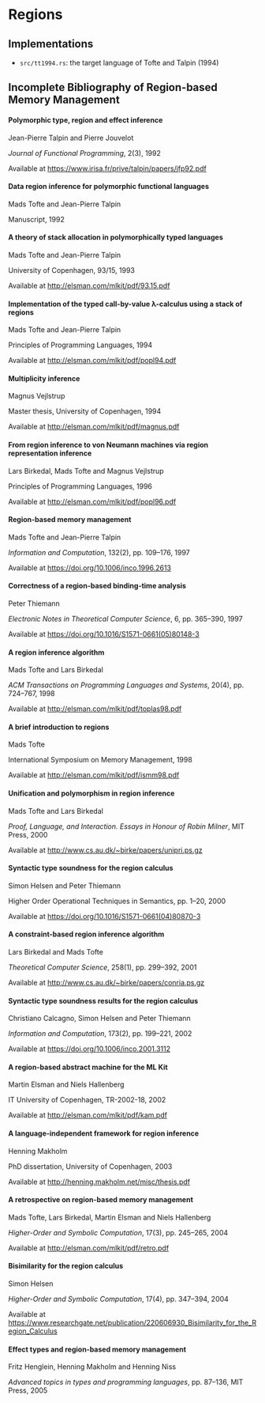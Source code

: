 # Regions

## Implementations

- `src/tt1994.rs`: the target language of Tofte and Talpin (1994)

## Incomplete Bibliography of Region-based Memory Management

<div><h4>Polymorphic type, region and effect inference</h4><p>Jean-Pierre Talpin and Pierre Jouvelot</p><p><i>Journal of Functional Programming</i>, 2(3), 1992</p><p>Available at <a href="https://www.irisa.fr/prive/talpin/papers/jfp92.pdf">https://www.irisa.fr/prive/talpin/papers/jfp92.pdf</a></p></div>
<div><h4>Data region inference for polymorphic functional languages</h4><p>Mads Tofte and Jean-Pierre Talpin</p><p>Manuscript, 1992</p></div>
<div><h4>A theory of stack allocation in polymorphically typed languages</h4><p>Mads Tofte and Jean-Pierre Talpin</p><p>University of Copenhagen, 93/15, 1993</p><p>Available at <a href="http://elsman.com/mlkit/pdf/93.15.pdf">http://elsman.com/mlkit/pdf/93.15.pdf</a></p></div>
<div><h4>Implementation of the typed call-by-value λ-calculus using a stack of regions</h4><p>Mads Tofte and Jean-Pierre Talpin</p><p>Principles of Programming Languages, 1994</p><p>Available at <a href="http://elsman.com/mlkit/pdf/popl94.pdf">http://elsman.com/mlkit/pdf/popl94.pdf</a></p></div>
<div><h4>Multiplicity inference</h4><p>Magnus Vejlstrup</p><p>Master thesis, University of Copenhagen, 1994</p><p>Available at <a href="http://elsman.com/mlkit/pdf/magnus.pdf">http://elsman.com/mlkit/pdf/magnus.pdf</a></p></div>
<div><h4>From region inference to von Neumann machines via region representation inference</h4><p>Lars Birkedal, Mads Tofte and Magnus Vejlstrup</p><p>Principles of Programming Languages, 1996</p><p>Available at <a href="http://elsman.com/mlkit/pdf/popl96.pdf">http://elsman.com/mlkit/pdf/popl96.pdf</a></p></div>
<div><h4>Region-based memory management</h4><p>Mads Tofte and Jean-Pierre Talpin</p><p><i>Information and Computation</i>, 132(2), pp. 109–176, 1997</p><p>Available at <a href="https://doi.org/10.1006/inco.1996.2613">https://doi.org/10.1006/inco.1996.2613</a></p></div>
<div><h4>Correctness of a region-based binding-time analysis</h4><p>Peter Thiemann</p><p><i>Electronic Notes in Theoretical Computer Science</i>, 6, pp. 365–390, 1997</p><p>Available at <a href="https://doi.org/10.1016/S1571-0661(05)80148-3">https://doi.org/10.1016/S1571-0661(05)80148-3</a></p></div>
<div><h4>A region inference algorithm</h4><p>Mads Tofte and Lars Birkedal</p><p><i>ACM Transactions on Programming Languages and Systems</i>, 20(4), pp. 724–767, 1998</p><p>Available at <a href="http://elsman.com/mlkit/pdf/toplas98.pdf">http://elsman.com/mlkit/pdf/toplas98.pdf</a></p></div>
<div><h4>A brief introduction to regions</h4><p>Mads Tofte</p><p>International Symposium on Memory Management, 1998</p><p>Available at <a href="http://elsman.com/mlkit/pdf/ismm98.pdf">http://elsman.com/mlkit/pdf/ismm98.pdf</a></p></div>
<div><h4>Unification and polymorphism in region inference</h4><p>Mads Tofte and Lars Birkedal</p><p><i>Proof, Language, and Interaction. Essays in Honour of Robin Milner</i>, MIT Press, 2000</p><p>Available at <a href="http://www.cs.au.dk/~birke/papers/unipri.ps.gz">http://www.cs.au.dk/~birke/papers/unipri.ps.gz</a></p></div>
<div><h4>Syntactic type soundness for the region calculus</h4><p>Simon Helsen and Peter Thiemann</p><p>Higher Order Operational Techniques in Semantics, pp. 1–20, 2000</p><p>Available at <a href="https://doi.org/10.1016/S1571-0661(04)80870-3">https://doi.org/10.1016/S1571-0661(04)80870-3</a></p></div>
<div><h4>A constraint-based region inference algorithm</h4><p>Lars Birkedal and Mads Tofte</p><p><i>Theoretical Computer Science</i>, 258(1), pp. 299–392, 2001</p><p>Available at <a href="http://www.cs.au.dk/~birke/papers/conria.ps.gz">http://www.cs.au.dk/~birke/papers/conria.ps.gz</a></p></div>
<div><h4>Syntactic type soundness results for the region calculus</h4><p>Christiano Calcagno, Simon Helsen and Peter Thiemann</p><p><i>Information and Computation</i>, 173(2), pp. 199–221, 2002</p><p>Available at <a href="https://doi.org/10.1006/inco.2001.3112">https://doi.org/10.1006/inco.2001.3112</a></p></div>
<div><h4>A region-based abstract machine for the ML Kit</h4><p>Martin Elsman and Niels Hallenberg</p><p>IT University of Copenhagen, TR-2002-18, 2002</p><p>Available at <a href="http://elsman.com/mlkit/pdf/kam.pdf">http://elsman.com/mlkit/pdf/kam.pdf</a></p></div>
<div><h4>A language-independent framework for region inference</h4><p>Henning Makholm</p><p>PhD dissertation, University of Copenhagen, 2003</p><p>Available at <a href="http://henning.makholm.net/misc/thesis.pdf">http://henning.makholm.net/misc/thesis.pdf</a></p></div>
<div><h4>A retrospective on region-based memory management</h4><p>Mads Tofte, Lars Birkedal, Martin Elsman and Niels Hallenberg</p><p><i>Higher-Order and Symbolic Computation</i>, 17(3), pp. 245–265, 2004</p><p>Available at <a href="http://elsman.com/mlkit/pdf/retro.pdf">http://elsman.com/mlkit/pdf/retro.pdf</a></p></div>
<div><h4>Bisimilarity for the region calculus</h4><p>Simon Helsen</p><p><i>Higher-Order and Symbolic Computation</i>, 17(4), pp. 347–394, 2004</p><p>Available at <a href="https://www.researchgate.net/publication/220606930_Bisimilarity_for_the_Region_Calculus">https://www.researchgate.net/publication/220606930_Bisimilarity_for_the_Region_Calculus</a></p></div>
<div><h4>Effect types and region-based memory management</h4><p>Fritz Henglein, Henning Makholm and Henning Niss</p><p><i>Advanced topics in types and programming languages</i>, pp. 87–136, MIT Press, 2005</p></div>